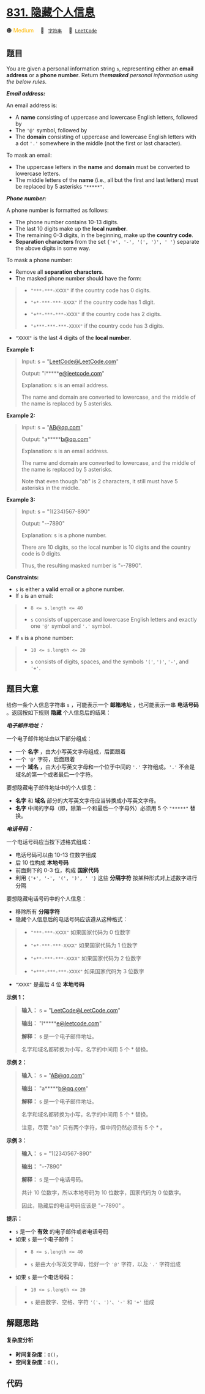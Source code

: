 # [831. 隐藏个人信息](https://leetcode.com/problems/masking-personal-information)

🟠 <font color=#ffb800>Medium</font>&emsp; 🔖&ensp; [`字符串`](/outline/tag/string.md)&emsp; 🔗&ensp;[`LeetCode`](https://leetcode.com/problems/masking-personal-information)

## 题目

You are given a personal information string `s`, representing either an
**email address** or a **phone number**. Return _the**masked** personal
information using the below rules_.

_**Email address:**_

An email address is:

  * A **name** consisting of uppercase and lowercase English letters, followed by
  * The `'@'` symbol, followed by
  * The **domain** consisting of uppercase and lowercase English letters with a dot `'.'` somewhere in the middle (not the first or last character).

To mask an email:

  * The uppercase letters in the **name** and **domain** must be converted to lowercase letters.
  * The middle letters of the **name** (i.e., all but the first and last letters) must be replaced by 5 asterisks `"*****"`.

_**Phone number:**_

A phone number is formatted as follows:

  * The phone number contains 10-13 digits.
  * The last 10 digits make up the **local number**.
  * The remaining 0-3 digits, in the beginning, make up the **country code**.
  * **Separation characters** from the set `{'+', '-', '(', ')', ' '}` separate the above digits in some way.

To mask a phone number:

  * Remove all **separation characters**.
  * The masked phone number should have the form: 
> 
> * `"***-***-XXXX"` if the country code has 0 digits.
> 
> * `"+*-***-***-XXXX"` if the country code has 1 digit.
> 
> * `"+**-***-***-XXXX"` if the country code has 2 digits.
> 
> * `"+***-***-***-XXXX"` if the country code has 3 digits.
  * `"XXXX"` is the last 4 digits of the **local number**.



**Example 1:**

> Input: s = "LeetCode@LeetCode.com"
> 
> Output: "l*****e@leetcode.com"
> 
> Explanation: s is an email address.
> 
> The name and domain are converted to lowercase, and the middle of the name is replaced by 5 asterisks.

**Example 2:**

> Input: s = "AB@qq.com"
> 
> Output: "a*****b@qq.com"
> 
> Explanation: s is an email address.
> 
> The name and domain are converted to lowercase, and the middle of the name is replaced by 5 asterisks.
> 
> Note that even though "ab" is 2 characters, it still must have 5 asterisks in the middle.

**Example 3:**

> Input: s = "1(234)567-890"
> 
> Output: "***-***-7890"
> 
> Explanation: s is a phone number.
> 
> There are 10 digits, so the local number is 10 digits and the country code is 0 digits.
> 
> Thus, the resulting masked number is "***-***-7890".

**Constraints:**

  * `s` is either a **valid** email or a phone number.
  * If `s` is an email: 
> 
> * `8 <= s.length <= 40`
> 
> * `s` consists of uppercase and lowercase English letters and exactly one `'@'` symbol and `'.'` symbol.
  * If `s` is a phone number: 
> 
> * `10 <= s.length <= 20`
> 
> * `s` consists of digits, spaces, and the symbols `'('`, `')'`, `'-'`, and `'+'`.


## 题目大意

给你一条个人信息字符串 `s` ，可能表示一个 **邮箱地址** ，也可能表示一串 **电话号码** 。返回按如下规则 **隐藏** 个人信息后的结果：

_**电子邮件地址：**_

一个电子邮件地址由以下部分组成：

  * 一个 **名字** ，由大小写英文字母组成，后面跟着
  * 一个 `'@'` 字符，后面跟着
  * 一个 **域名** ，由大小写英文字母和一个位于中间的 `'.'` 字符组成。`'.'` 不会是域名的第一个或者最后一个字符。

要想隐藏电子邮件地址中的个人信息：

  * **名字** 和 **域名** 部分的大写英文字母应当转换成小写英文字母。
  * **名字** 中间的字母（即，除第一个和最后一个字母外）必须用 5 个 `"*****"` 替换。

_**电话号码：**_

一个电话号码应当按下述格式组成：

  * 电话号码可以由 10-13 位数字组成
  * 后 10 位构成 **本地号码**
  * 前面剩下的 0-3 位，构成 **国家代码**
  * 利用 `{'+', '-', '(', ')', ' '}` 这些 **分隔字符** 按某种形式对上述数字进行分隔

要想隐藏电话号码中的个人信息：

  * 移除所有 **分隔字符**
  * 隐藏个人信息后的电话号码应该遵从这种格式： 
> 
> * `"***-***-XXXX"` 如果国家代码为 0 位数字
> 
> * `"+*-***-***-XXXX"` 如果国家代码为 1 位数字
> 
> * `"+**-***-***-XXXX"` 如果国家代码为 2 位数字
> 
> * `"+***-***-***-XXXX"` 如果国家代码为 3 位数字
  * `"XXXX"` 是最后 4 位 **本地号码**



**示例 1：**

> 
> 
> 
> 
> 
> **输入：** s = "LeetCode@LeetCode.com"
> 
> **输出：** "l*****e@leetcode.com"
> 
> **解释：** s 是一个电子邮件地址。
> 
> 名字和域名都转换为小写，名字的中间用 5 个 * 替换。
> 
> 

**示例 2：**

> 
> 
> 
> 
> 
> **输入：** s = "AB@qq.com"
> 
> **输出：** "a*****b@qq.com"
> 
> **解释：** s 是一个电子邮件地址。
> 
> 名字和域名都转换为小写，名字的中间用 5 个 * 替换。
> 
> 注意，尽管 "ab" 只有两个字符，但中间仍然必须有 5 个 * 。
> 
> 

**示例 3：**

> 
> 
> 
> 
> 
> **输入：** s = "1(234)567-890"
> 
> **输出：** "***-***-7890"
> 
> **解释：** s 是一个电话号码。
> 
> 共计 10 位数字，所以本地号码为 10 位数字，国家代码为 0 位数字。
> 
> 因此，隐藏后的电话号码应该是 "***-***-7890" 。
> 
> 



**提示：**

  * `s` 是一个 **有效** 的电子邮件或者电话号码
  * 如果 `s` 是一个电子邮件： 
> 
> * `8 <= s.length <= 40`
> 
> * `s` 是由大小写英文字母，恰好一个 `'@'` 字符，以及 `'.'` 字符组成
  * 如果 `s` 是一个电话号码： 
> 
> * `10 <= s.length <= 20`
> 
> * `s` 是由数字、空格、字符 `'('`、`')'`、`'-'` 和 `'+'` 组成


## 解题思路

#### 复杂度分析

- **时间复杂度**：`O()`，
- **空间复杂度**：`O()`，

## 代码

```javascript

```